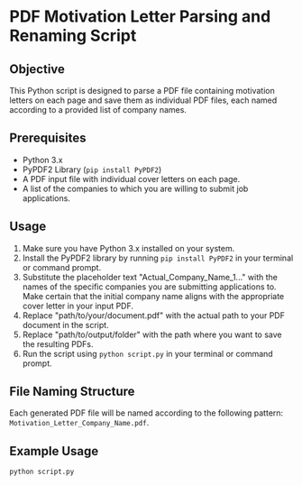 # PDF Motivation Letter Parsing and Renaming Script

## Objective
This Python script is designed to parse a PDF file containing motivation letters on each page and save them as individual PDF files, each named according to a provided list of company names.

## Prerequisites
- Python 3.x
- PyPDF2 Library (`pip install PyPDF2`)
- A PDF input file with individual cover letters on each page.
- A list of the companies to which you are willing to submit job applications.

## Usage
1. Make sure you have Python 3.x installed on your system.
2. Install the PyPDF2 library by running `pip install PyPDF2` in your terminal or command prompt.
3. Substitute the placeholder text "Actual_Company_Name_1..." with the names of the specific companies you are submitting applications to. Make certain that the initial company name aligns with the appropriate cover letter in your input PDF.
4. Replace "path/to/your/document.pdf" with the actual path to your PDF document in the script.
5. Replace "path/to/output/folder" with the path where you want to save the resulting PDFs.
6. Run the script using `python script.py` in your terminal or command prompt.

## File Naming Structure
Each generated PDF file will be named according to the following pattern: `Motivation_Letter_Company_Name.pdf`.

## Example Usage
```bash
python script.py
